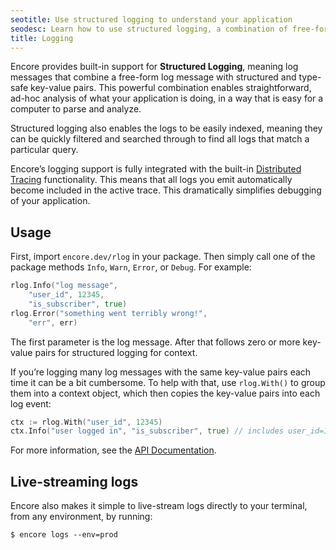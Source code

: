 ```yaml
---
seotitle: Use structured logging to understand your application
seodesc: Learn how to use structured logging, a combination of free-form log messages and type-safe key-value pairs, to understand your backend application's behavior.
title: Logging
---
```


Encore provides built-in support for **Structured Logging**, meaning log messages that combine a free-form log message with structured and type-safe key-value pairs. This powerful combination enables straightforward, ad-hoc analysis of what your application is doing, in a way that is easy for a computer to parse and analyze.

Structured logging also enables the logs to be easily indexed, meaning they can be quickly filtered and searched through to find all logs that match a particular query.

Encore’s logging support is fully integrated with the built-in [Distributed Tracing](/docs/observability/tracing) functionality. This means that all logs you emit automatically become included in the active trace. This dramatically simplifies debugging of your application.

## Usage
First, import `encore.dev/rlog` in your package. Then simply call one of the package methods `Info`, `Warn`, `Error`, or `Debug`. For example:

```go
rlog.Info("log message",
	"user_id", 12345,
	"is_subscriber", true)
rlog.Error("something went terribly wrong!",
	"err", err)
```

The first parameter is the log message. After that follows zero or more key-value pairs for structured logging for context.

If you’re logging many log messages with the same key-value pairs each time it can be a bit cumbersome. To help with that, use `rlog.With()` to group them into a context object, which then copies the key-value pairs into each log event:

```go
ctx := rlog.With("user_id", 12345)
ctx.Info("user logged in", "is_subscriber", true) // includes user_id=12345
```

For more information, see the [API Documentation](https://pkg.go.dev/encore.dev/rlog).

## Live-streaming logs

Encore also makes it simple to live-stream logs directly to your terminal, from any environment, by running:

```
$ encore logs --env=prod
```

